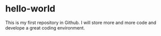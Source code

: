 # hello-world
This is my first repository in Github. I will store more and more code and develope a great coding environment.
